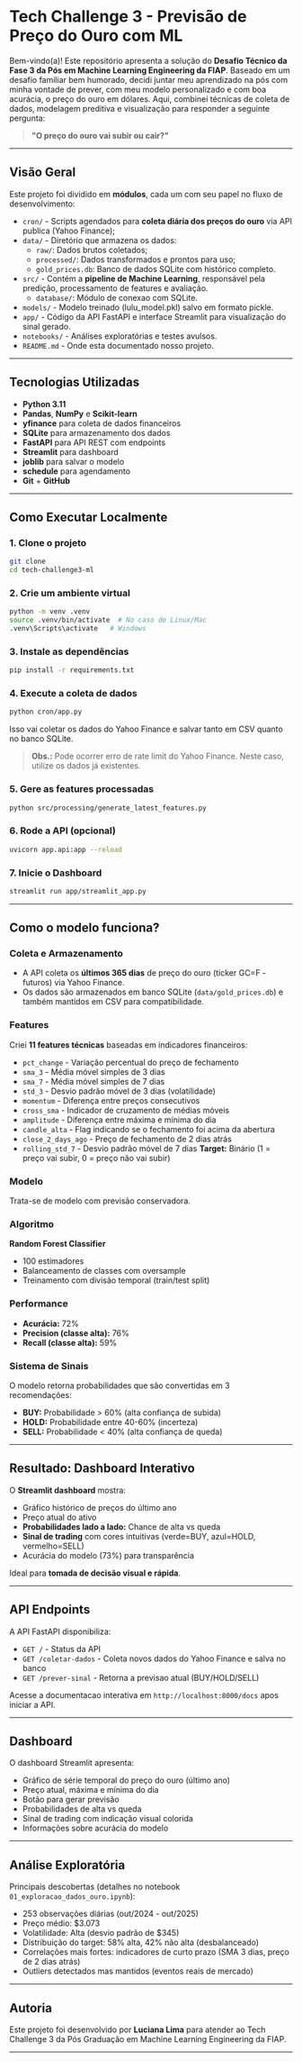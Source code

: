 # Tech Challenge 3 - Previsão de Preço do Ouro com ML

Bem-vindo(a)! Este repositório apresenta a solução do **Desafio Técnico da Fase 3 da Pós em Machine Learning Engineering da FIAP**.
Baseado em um desafio familiar bem humorado, decidi juntar meu aprendizado na pós com minha vontade de prever, com meu modelo personalizado e com boa acurácia, o preço do ouro em dólares.
Aqui, combinei técnicas de coleta de dados, modelagem preditiva e visualização para responder a seguinte pergunta:

> **"O preço do ouro vai subir ou cair?"**

---

## Visão Geral

Este projeto foi dividido em **módulos**, cada um com seu papel no fluxo de desenvolvimento:

- `cron/` - Scripts agendados para **coleta diária dos preços do ouro** via API publica (Yahoo Finance);
- `data/` - Diretório que armazena os dados:
  - `raw/`: Dados brutos coletados;
  - `processed/`: Dados transformados e prontos para uso;
  - `gold_prices.db`: Banco de dados SQLite com histórico completo.
- `src/` - Contém a **pipeline de Machine Learning**, responsável pela predição, processamento de features e avaliação.
  - `database/`: Módulo de conexao com SQLite.
- `models/` - Modelo treinado (lulu_model.pkl) salvo em formato pickle.
- `app/` - Código da API FastAPI e interface Streamlit para visualização do sinal gerado.
- `notebooks/` - Análises exploratórias e testes avulsos.
- `README.md` - Onde esta documentado nosso projeto.

---

## Tecnologias Utilizadas

- **Python 3.11**
- **Pandas**, **NumPy** e **Scikit-learn**
- **yfinance** para coleta de dados financeiros
- **SQLite** para armazenamento dos dados
- **FastAPI** para API REST com endpoints
- **Streamlit** para dashboard
- **joblib** para salvar o modelo
- **schedule** para agendamento
- **Git** + **GitHub**

---

## Como Executar Localmente

### 1. Clone o projeto
```bash
git clone 
cd tech-challenge3-ml
```

### 2. Crie um ambiente virtual
```bash
python -m venv .venv
source .venv/bin/activate  # No caso de Linux/Mac
.venv\Scripts\activate   # Windows
```

### 3. Instale as dependências
```bash
pip install -r requirements.txt
```

### 4. Execute a coleta de dados
```bash
python cron/app.py
```
Isso vai coletar os dados do Yahoo Finance e salvar tanto em CSV quanto no banco SQLite.
> **Obs.:** Pode ocorrer erro de rate limit do Yahoo Finance. Neste caso, utilize os dados já existentes.

### 5. Gere as features processadas
```bash
python src/processing/generate_latest_features.py
```

### 6. Rode a API (opcional)
```bash
uvicorn app.api:app --reload
```

### 7. Inicie o Dashboard
```bash
streamlit run app/streamlit_app.py
```

---

## Como o modelo funciona?

### Coleta e Armazenamento
- A API coleta os **últimos 365 dias** de preço do ouro (ticker GC=F - futuros) via Yahoo Finance.
- Os dados são armazenados em banco SQLite (`data/gold_prices.db`) e também mantidos em CSV para compatibilidade.

### Features
Criei **11 features técnicas** baseadas em indicadores financeiros:
-  `pct_change` - Variação percentual do preço de fechamento
-  `sma_3` - Média móvel simples de 3 dias
- `sma_7` - Média móvel simples de 7 dias
- `std_3` - Desvio padrão móvel de 3 dias (volatilidade)
- `momentum` - Diferença entre preços consecutivos
- `cross_sma` - Indicador de cruzamento de médias móveis
- `amplitude` - Diferença entre máxima e mínima do dia
- `candle_alta` - Flag indicando se o fechamento foi acima da abertura
- `close_2_days_ago` - Preço de fechamento de 2 dias atrás
- `rolling_std_7` - Desvio padrão móvel de 7 dias
**Target:** Binário (1 = preço vai subir, 0 = preço não vai subir)

### Modelo
Trata-se de modelo com previsão conservadora.

### Algoritmo
**Random Forest Classifier**
- 100 estimadores
- Balanceamento de classes com oversample
- Treinamento com divisão temporal (train/test split)

### Performance
- **Acurácia:** 72%
- **Precision (classe alta):** 76%
- **Recall (classe alta):** 59%

### Sistema de Sinais
O modelo retorna probabilidades que são convertidas em 3 recomendações:
- **BUY:** Probabilidade > 60% (alta confiança de subida)
- **HOLD:** Probabilidade entre 40-60% (incerteza)
- **SELL:** Probabilidade < 40% (alta confiança de queda)

---

## Resultado: Dashboard Interativo

O **Streamlit dashboard** mostra:

- Gráfico histórico de preços do último ano
- Preço atual do ativo
- **Probabilidades lado a lado:** Chance de alta vs queda
- **Sinal de trading** com cores intuitivas (verde=BUY, azul=HOLD, vermelho=SELL)
- Acurácia do modelo (73%) para transparência

Ideal para **tomada de decisão visual e rápida**.

---

## API Endpoints

A API FastAPI disponibiliza:

- `GET /` - Status da API
- `GET /coletar-dados` - Coleta novos dados do Yahoo Finance e salva no banco
- `GET /prever-sinal` - Retorna a previsao atual (BUY/HOLD/SELL)

Acesse a documentacao interativa em `http://localhost:8000/docs` apos iniciar a API.

---

## Dashboard

O dashboard Streamlit apresenta:

- Gráfico de série temporal do preço do ouro (último ano)
- Preço atual, máxima e mínima do dia
- Botão para gerar previsão
- Probabilidades de alta vs queda
- Sinal de trading com indicação visual colorida
- Informações sobre acurácia do modelo

---

## Análise Exploratória

Principais descobertas (detalhes no notebook `01_exploracao_dados_ouro.ipynb`):

- 253 observações diárias (out/2024 - out/2025)
- Preço médio: $3.073
- Volatilidade: Alta (desvio padrão de $345)
- Distribuição do target: 58% alta, 42% não alta (desbalanceado)
- Correlações mais fortes: indicadores de curto prazo (SMA 3 dias, preço de 2 dias atrás)
- Outliers detectados mas mantidos (eventos reais de mercado)

---

## Autoria

Este projeto foi desenvolvido por **Luciana Lima** para atender ao Tech Challenge 3 da Pós Graduação em Machine Learning Engineering da FIAP.

---
